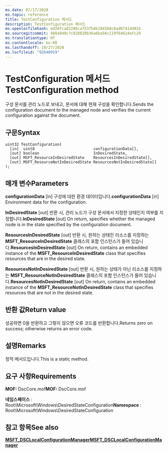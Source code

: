 ```yaml
---
ms.date: 07/17/2020
ms.topic: reference
title: TestConfiguration 메서드
description: TestConfiguration 메서드
ms.openlocfilehash: ed26fcad2286ca753fb4b1845b8c6ad0741d491b
ms.sourcegitcommit: 488a940c7c828820b36a6ba56c119f64614afc29
ms.translationtype: HT
ms.contentlocale: ko-KR
ms.lasthandoff: 10/27/2020
ms.locfileid: "92648919"
---
```

# <a name="testconfiguration-method"></a><span data-ttu-id="d83ba-103">TestConfiguration 메서드</span><span class="sxs-lookup"><span data-stu-id="d83ba-103">TestConfiguration method</span></span>

<span data-ttu-id="d83ba-104">구성 문서를 관리 노드로 보내고, 문서에 대해 현재 구성을 확인합니다.</span><span class="sxs-lookup"><span data-stu-id="d83ba-104">Sends the configuration document to the managed node and verifies the current configuration against the document.</span></span>

## <a name="syntax"></a><span data-ttu-id="d83ba-105">구문</span><span class="sxs-lookup"><span data-stu-id="d83ba-105">Syntax</span></span>

```mof
uint32 TestConfiguration(
  [in]  uint8                          configurationData[],
  [out] boolean                        InDesiredState,
  [out] MSFT_ResourceInDesiredState    ResourcesInDesiredState[],
  [out] MSFT_ResourceNotInDesiredState ResourcesNotInDesiredState[]
);
```

## <a name="parameters"></a><span data-ttu-id="d83ba-106">매개 변수</span><span class="sxs-lookup"><span data-stu-id="d83ba-106">Parameters</span></span>

<span data-ttu-id="d83ba-107">**configurationData** \[in\] 구성에 대한 환경 데이터입니다.</span><span class="sxs-lookup"><span data-stu-id="d83ba-107">**configurationData** \[in\] Environment data for the configuration.</span></span>

<span data-ttu-id="d83ba-108">**InDesiredState** \[out\] 반환 시, 관리 노드가 구성 문서에서 지정한 상태인지 여부를 지정합니다.</span><span class="sxs-lookup"><span data-stu-id="d83ba-108">**InDesiredState** \[out\] On return, specifies whether the managed node is in the state specified by the configuration document.</span></span>

<span data-ttu-id="d83ba-109">**ResourcesInDesiredState** \[out\] 반환 시, 원하는 상태인 리소스를 지정하는 **MSFT_ResourceInDesiredState** 클래스의 포함 인스턴스가 들어 있습니다.</span><span class="sxs-lookup"><span data-stu-id="d83ba-109">**ResourcesInDesiredState** \[out\] On return, contains an embedded instance of the **MSFT_ResourceInDesiredState** class that specifies resources that are in the desired state.</span></span>

<span data-ttu-id="d83ba-110">**ResourcesNotInDesiredState** \[out\] 반환 시, 원하는 상태가 아닌 리소스를 지정하는 **MSFT_ResourceNotInDesiredState** 클래스의 포함 인스턴스가 들어 있습니다.</span><span class="sxs-lookup"><span data-stu-id="d83ba-110">**ResourcesNotInDesiredState** \[out\] On return, contains an embedded instance of the **MSFT_ResourceNotInDesiredState** class that specifies resources that are not in the desired state.</span></span>

## <a name="return-value"></a><span data-ttu-id="d83ba-111">반환 값</span><span class="sxs-lookup"><span data-stu-id="d83ba-111">Return value</span></span>

<span data-ttu-id="d83ba-112">성공하면 0을 반환하고 그렇지 않으면 오류 코드를 반환합니다.</span><span class="sxs-lookup"><span data-stu-id="d83ba-112">Returns zero on success; otherwise returns an error code.</span></span>

## <a name="remarks"></a><span data-ttu-id="d83ba-113">설명</span><span class="sxs-lookup"><span data-stu-id="d83ba-113">Remarks</span></span>

<span data-ttu-id="d83ba-114">정적 메서드입니다.</span><span class="sxs-lookup"><span data-stu-id="d83ba-114">This is a static method.</span></span>

## <a name="requirements"></a><span data-ttu-id="d83ba-115">요구 사항</span><span class="sxs-lookup"><span data-stu-id="d83ba-115">Requirements</span></span>

<span data-ttu-id="d83ba-116">**MOF:** DscCore.mof</span><span class="sxs-lookup"><span data-stu-id="d83ba-116">**MOF:** DscCore.mof</span></span>

<span data-ttu-id="d83ba-117">**네임스페이스** : Root\Microsoft\Windows\DesiredStateConfiguration</span><span class="sxs-lookup"><span data-stu-id="d83ba-117">**Namespace** : Root\Microsoft\Windows\DesiredStateConfiguration</span></span>

## <a name="see-also"></a><span data-ttu-id="d83ba-118">참고 항목</span><span class="sxs-lookup"><span data-stu-id="d83ba-118">See also</span></span>

[<span data-ttu-id="d83ba-119">**MSFT_DSCLocalConfigurationManager**</span><span class="sxs-lookup"><span data-stu-id="d83ba-119">**MSFT_DSCLocalConfigurationManager**</span></span>](msft-dsclocalconfigurationmanager.md)
